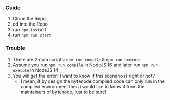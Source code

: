 ### Guide

1. Clone the Repo
2. cd into the Repo
3. run ```npm install```
4. run ```npm run start```

### Trouble

1. There are 2 npm scripts: ```npm run compile``` & ```npm run execute```
2. Assume you run ```npm run compile``` in NodeJS 16 and later run ```npm run execute``` in NodeJS 14
3. You will get the error! I want to know if this scenario is right or not? 
    * I mean, if by design the bytenode compiled code can only run in the compiled environment then i would like to know it from the maintainers of bytenode, just to be sure!
